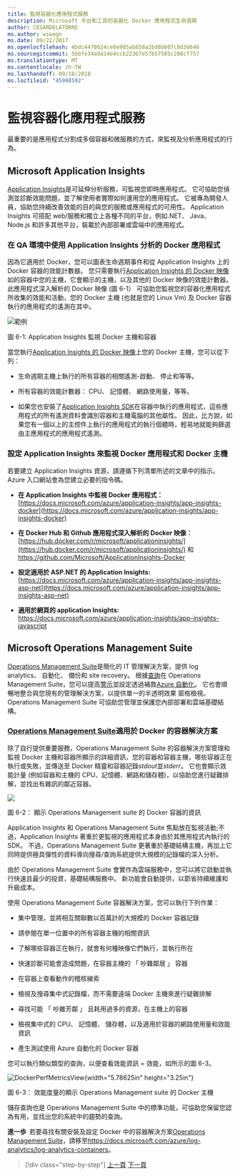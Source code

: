 ```yaml
---
title: 監視容器化應用程式服務
description: Microsoft 平台和工具的容器化 Docker 應用程式生命週期
author: CESARDELATORRE
ms.author: wiwagn
ms.date: 09/22/2017
ms.openlocfilehash: 4bdc4470624ce6e905ab858a2bd8b607c8d3d646
ms.sourcegitcommit: 5bbfe34a9a14e4ccb22367e57b57585c208cf757
ms.translationtype: MT
ms.contentlocale: zh-TW
ms.lasthandoff: 09/18/2018
ms.locfileid: "45988592"
---
```

# <a name="monitor-containerized-application-services"></a>監視容器化應用程式服務

最重要的是應用程式分割成多個容器和微服務的方式，來監視及分析應用程式的行為。

## <a name="microsoft-application-insights"></a>Microsoft Application Insights

[Application Insights](https://docs.microsoft.com/azure/application-insights/app-insights-overview)是可延伸分析服務，可監視您即時應用程式。 它可協助您偵測並診斷效能問題，並了解使用者實際如何運用您的應用程式。 它被專為開發人員，協助您持續改善效能的目的與您的服務或應用程式的可用性。 Application Insights 可搭配 web/服務和獨立上各種不同的平台，例如.NET、 Java、 Node.js 和許多其他平台，裝載於內部部署或雲端中的應用程式。

### <a name="analyzing-docker-apps-in-qa-environments-using-application-insights"></a>在 QA 環境中使用 Application Insights 分析的 Docker 應用程式

因為它適用於 Docker，您可以圖表生命週期事件和從 Application Insights 上的 Docker 容器的效能計數器。 您只需要執行[Application Insights 的 Docker 映像](https://hub.docker.com/r/microsoft/applicationinsights/)如的容器中您的主機，它會顯示的主機，以及其他的 Docker 映像的效能計數器。 此應用程式深入解析的 Docker 映像 (圖 6-1） 可協助您監視您的容器化應用程式所收集的效能和活動，您的 Docker 主機 (也就是您的 Linux Vm) 及 Docker 容器執行的應用程式的遙測在其中。

![範例](./media/image1.png)

圖 6-1: Application Insights 監視 Docker 主機和容器

當您執行[Application Insights 的 Docker 映像](https://hub.docker.com/r/microsoft/applicationinsights/)上您的 Docker 主機，您可以從下列：

-   生命週期主機上執行的所有容器的相關遙測-啟動、 停止和等等。

-   所有容器的效能計數器： CPU、 記憶體、 網路使用量，等等。

-   如果您也安裝了[Application Insights SDK](https://docs.microsoft.com/azure/application-insights/app-insights-asp-net)在容器中執行的應用程式，這些應用程式的所有遙測資料會識別容器和主機電腦的其他屬性。 因此，比方說，如果您有一個以上的主控件上執行的應用程式的執行個體時，輕易地就能夠篩選由主應用程式的應用程式遙測。

### <a name="setting-up-application-insights-to-monitor-docker-applications-and-docker-hosts"></a>設定 Application Insights 來監視 Docker 應用程式和 Docker 主機

若要建立 Application Insights 資源，請遵循下列清單所述的文章中的指示。 Azure 入口網站會為您建立必要的指令碼。

-   **在 Application Insights 中監視 Docker 應用程式：**  [https://docs.microsoft.com/azure/application-insights/app-insights-docker](https://docs.microsoft.com/azure/application-insights/app-insights-docker)

-   **在 Docker Hub 和 Github 應用程式深入解析的 Docker 映像：**  
[https://hub.docker.com/r/microsoft/applicationinsights/](https://hub.docker.com/r/microsoft/applicationinsights/) 和 <https://github.com/Microsoft/ApplicationInsights-Docker>

-   **設定適用於 ASP.NET 的 Application Insights:**  
[https://docs.microsoft.com/azure/application-insights/app-insights-asp-net](https://docs.microsoft.com/azure/application-insights/app-insights-asp-net)

-   **適用於網頁的 application Insights:**  
<https://docs.microsoft.com/azure/application-insights/app-insights-javascript>

## <a name="microsoft-operations-management-suite"></a>Microsoft Operations Management Suite

[Operations Management Suite](https://microsoft.com/oms)是簡化的 IT 管理解決方案，提供 log analytics、 自動化、 備份和 site recovery。 根據[查詢](https://blogs.technet.microsoft.com/msoms/2016/01/21/easy-microsoft-operations-management-suite-search-queries/)在 Operations Management Suite，您可以提高[警示](https://docs.microsoft.com/azure/operations-management-suite/operations-management-suite-monitoring-alerts)並設定透過補救[Azure 自動化](https://docs.microsoft.com/azure/automation/)。 它也會順暢地整合與您現有的管理解決方案，以提供單一的半透明效果 窗格檢視。 Operations Management Suite 可協助您管理並保護您內部部署和雲端基礎結構。

### <a name="operations-management-suitehttpsmicrosoftcomoms-container-solution-for-docker"></a>[Operations Management Suite](https://microsoft.com/oms)適用於 Docker 的容器解決方案

除了自行提供重要服務，Operations Management Suite 的容器解決方案管理和監視 Docker 主機和容器所顯示的詳細資訊，您的容器和容器主機，哪些容器正在執行或失敗，並傳送至 Docker 精靈和容器記錄*stdout*並*stderr*。 它也會顯示效能計量 (例如容器和主機的 CPU、記憶體、網路和儲存體)，以協助您進行疑難排解，並找出有雜訊的鄰近容器。

![](./media/image2.png)

圖 6-2： 顯示 Operations Management suite 的 Docker 容器的資訊

Application Insights 和 Operations Management Suite 焦點放在監視活動;不過，Application Insights 著重於更監視的應用程式本身由於其應用程式內執行的 SDK。 不過，Operations Management Suite 更著重於基礎結構主機，再加上它同時提供極具彈性的資料導向搜尋/查詢系統提供大規模的記錄檔的深入分析。

由於 Operations Management Suite 會實作為雲端服務中，您可以將它啟動並執行快速且最少的投資，基礎結構服務中。 新功能會自動提供，以節省持續維護和升級成本。

使用 Operations Management Suite 容器解決方案，您可以執行下列作業：

-   集中管理，並將相互關聯數以百萬計的大規模的 Docker 容器記錄

-   請參閱在單一位置中的所有容器主機的相關資訊

-   了解哪些容器正在執行，就會有何種映像它們執行，並執行所在

-   快速診斷可能會造成問題，在容器主機的 「 吵雜鄰居 」 容器

-   在容器上查看動作的稽核線索

-   檢視及搜尋集中式記錄檔，而不需要遠端 Docker 主機來進行疑難排解

-   尋找可能 「 吵雜芳鄰 」 且耗用過多的資源，在主機上的容器

-   檢視集中式的 CPU、 記憶體、 儲存體，以及適用於容器的網路使用量和效能資訊

-   產生測試使用 Azure 自動化的 Docker 容器

您可以執行類似類型的查詢，以便查看效能資訊 = 效能，如所示的圖 6-3。

![DockerPerfMetricsView](./media/image3.png){width="5.78625in" height="3.25in"}

圖 6-3： 效能度量的顯示 Operations Management suite 的 Docker 主機

儲存查詢也是 Operations Management Suite 中的標準功能，可協助您保留您認為有用，並找出您的系統中的趨勢的查詢。

**進一歩** 若要尋找有關安裝及設定 Docker 中的容器解決方案[Operations Management Suite](https://microsoft.com/oms)，請移至<https://docs.microsoft.com/azure/log-analytics/log-analytics-containers>。

>[!div class="step-by-step"]
[上一頁](manage-production-docker-environments.md)
[下一頁](../key-takeaways/index.md)
